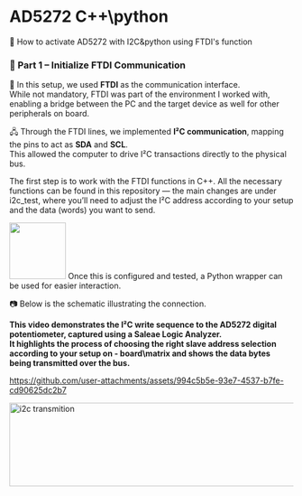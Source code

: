 # AD5272 C++\python
📝 How to activate AD5272 with I2C&amp;python using FTDI's  function

### 🔌 Part 1 – Initialize FTDI Communication
🔄 In this setup, we used **FTDI** as the communication interface.  
While not mandatory, FTDI was part of the environment I worked with, enabling a bridge between the PC and the target device as well for other peripherals on board.

🖧 Through the FTDI lines, we implemented **I²C communication**, mapping the pins to act as **SDA** and **SCL**.  
This allowed the computer to drive I²C transactions directly to the physical bus.

The first step is to work with the FTDI functions in C++. All the necessary functions can be found in this repository — the main changes are under i2c_test, where you’ll need to adjust the I²C address according to your setup and the data (words) you want to send.

<img src="https://www.python.org/static/community_logos/python-logo.png" width="100"/>  Once this is configured and tested, a Python wrapper can be used for easier interaction.

📷 Below is the schematic illustrating the connection.




**This video demonstrates the I²C write sequence to the AD5272 digital potentiometer, captured using a Saleae Logic Analyzer.  
It highlights the process of choosing the right slave address selection  according to your setup on - board\matrix and shows the data bytes being transmitted over the bus.**

https://github.com/user-attachments/assets/994c5b5e-93e7-4537-b7fe-cd90625dc2b7


<img width="936" height="148" alt="i2c transmition" src="https://github.com/user-attachments/assets/5e4cadb7-8a84-4497-8cbb-4732758aaa19" />
